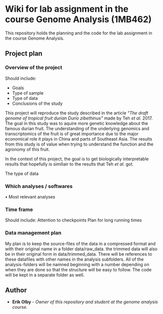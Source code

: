 # Wiki for lab assignment in the course Genome Analysis (1MB462)
This repository holds the planning and the code for the lab assignment in the course Genome Analysis. 
## Project plan 
### Overview of the project  
Should include: 
* Goals  
* Type of sample  
* Type of data 
*	Conclusions of the study

This project will reproduce the study described in the article *“The draft genome of tropical fruit durian Durio zibethinus”* made by Teh *et al.* 2017.
The goal in this study was to aquire more genetic knowledge about the famous durian fruit. The understanding of the underlying genomics and transcriptomics of the fruit is of great importance due to the major economical role it plays in China and parts of Southeast Asia. The results from this study is of value when trying to understand the function and the agronomy of this fruit.

In the context of this project, the goal is to get biologically interpretable results that hopefully is similiair to the results that Teh *et al.* got.  

The type of data 
### Which analyses / softwares
•	Most relevant analyses

### Time frame 
Should include: 
Attention to checkpoints 
Plan for long running times 

### Data management plan
My plan is to keep the source-files of the data in a compressed format and with their original name in a folder data/raw_data. the trimmed data will also be in their original form in data/trimmed_data. There will be references to these datafiles with other names in the analysis subfolders. All of the analysis-folders will be namned beginning with a number depending on when they are done so that the structure will be easy to follow. The code will be kept in a separate folder as well. 

## Author
* **Erik Olby** - *Owner of this repository and student at the genome analysis course.* 
